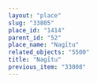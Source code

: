 ```yaml
---
layout: "place"
slug: "33805"
place_id: "1414"
parent_id: "52"
place_name: "Nagītu"
related_objects: "5500"
title: "Nagītu"
previous_item: "33808"
---
```

